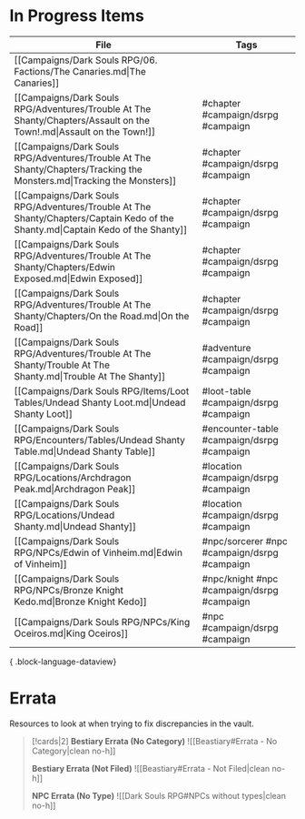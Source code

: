 # In Progress Items
| File                                                                                                                             | Tags                                         |
| -------------------------------------------------------------------------------------------------------------------------------- | -------------------------------------------- |
| [[Campaigns/Dark Souls RPG/06. Factions/The Canaries.md\|The Canaries]]                                                          |                                              |
| [[Campaigns/Dark Souls RPG/Adventures/Trouble At The Shanty/Chapters/Assault on the Town!.md\|Assault on the Town!]]             | #chapter #campaign/dsrpg #campaign           |
| [[Campaigns/Dark Souls RPG/Adventures/Trouble At The Shanty/Chapters/Tracking the Monsters.md\|Tracking the Monsters]]           | #chapter #campaign/dsrpg #campaign           |
| [[Campaigns/Dark Souls RPG/Adventures/Trouble At The Shanty/Chapters/Captain Kedo of the Shanty.md\|Captain Kedo of the Shanty]] | #chapter #campaign/dsrpg #campaign           |
| [[Campaigns/Dark Souls RPG/Adventures/Trouble At The Shanty/Chapters/Edwin Exposed.md\|Edwin Exposed]]                           | #chapter #campaign/dsrpg #campaign           |
| [[Campaigns/Dark Souls RPG/Adventures/Trouble At The Shanty/Chapters/On the Road.md\|On the Road]]                               | #chapter #campaign/dsrpg #campaign           |
| [[Campaigns/Dark Souls RPG/Adventures/Trouble At The Shanty/Trouble At The Shanty.md\|Trouble At The Shanty]]                    | #adventure #campaign/dsrpg #campaign         |
| [[Campaigns/Dark Souls RPG/Items/Loot Tables/Undead Shanty Loot.md\|Undead Shanty Loot]]                                         | #loot-table #campaign/dsrpg #campaign        |
| [[Campaigns/Dark Souls RPG/Encounters/Tables/Undead Shanty Table.md\|Undead Shanty Table]]                                       | #encounter-table #campaign/dsrpg #campaign   |
| [[Campaigns/Dark Souls RPG/Locations/Archdragon Peak.md\|Archdragon Peak]]                                                       | #location #campaign/dsrpg #campaign          |
| [[Campaigns/Dark Souls RPG/Locations/Undead Shanty.md\|Undead Shanty]]                                                           | #location #campaign/dsrpg #campaign          |
| [[Campaigns/Dark Souls RPG/NPCs/Edwin of Vinheim.md\|Edwin of Vinheim]]                                                          | #npc/sorcerer #npc #campaign/dsrpg #campaign |
| [[Campaigns/Dark Souls RPG/NPCs/Bronze Knight Kedo.md\|Bronze Knight Kedo]]                                                      | #npc/knight #npc #campaign/dsrpg #campaign   |
| [[Campaigns/Dark Souls RPG/NPCs/King Oceiros.md\|King Oceiros]]                                                                  | #npc #campaign/dsrpg #campaign               |

{ .block-language-dataview}

# Errata
Resources to look at when trying to fix discrepancies in the vault.

> [!cards|2]
> **Bestiary Errata (No Category)**
> ![[Beastiary#Errata - No Category|clean no-h]]
>
> **Bestiary Errata (Not Filed)**
> ![[Beastiary#Errata - Not Filed|clean no-h]]
>
> **NPC Errata (No Type)**
> ![[Dark Souls RPG#NPCs without types|clean no-h]]


